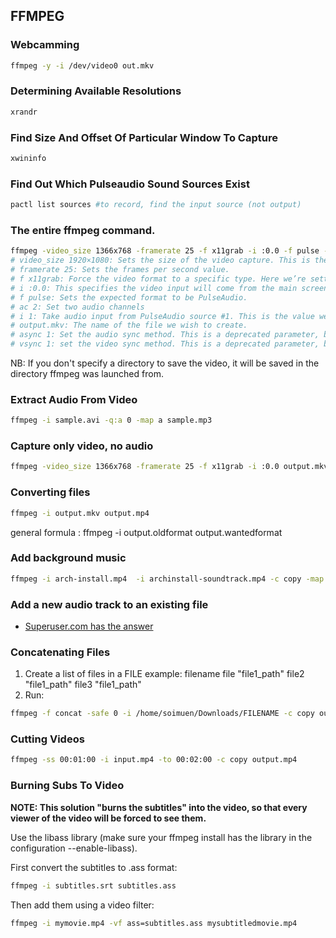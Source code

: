 ## FFMPEG

### Webcamming

```bash
ffmpeg -y -i /dev/video0 out.mkv
```

### Determining Available Resolutions

```bash
xrandr
```

### Find Size And Offset Of Particular Window To Capture

```bash
xwininfo
```

### Find Out Which Pulseaudio Sound Sources Exist 

```bash
pactl list sources #to record, find the input source (not output)
```

### The entire ffmpeg command.

```bash
ffmpeg -video_size 1366x768 -framerate 25 -f x11grab -i :0.0 -f pulse -ac 2 -i 1 output.mkv -async 1 -vsync 1
# video_size 1920×1080: Sets the size of the video capture. This is the value we used xrandr to find.
# framerate 25: Sets the frames per second value.
# f x11grab: Force the video format to a specific type. Here we’re setting the input format to the output of your X server.
# i :0.0: This specifies the video input will come from the main screen.
# f pulse: Sets the expected format to be PulseAudio.
# ac 2: Set two audio channels
# i 1: Take audio input from PulseAudio source #1. This is the value we used pactl to discover.
# output.mkv: The name of the file we wish to create.
# async 1: Set the audio sync method. This is a deprecated parameter, but we’re using it here to avoid error messages that can be ignored.
# vsync 1: set the video sync method. This is a deprecated parameter, but we’re using it here to avoid error messages that can be ignored.
```

NB: If you don't specify a directory to save the video, it will be saved in the
directory ffmpeg was launched from.

### Extract Audio From Video

```bash
ffmpeg -i sample.avi -q:a 0 -map a sample.mp3
```

### Capture only video, no audio

```bash
ffmpeg -video_size 1366x768 -framerate 25 -f x11grab -i :0.0 output.mkv -vsync 1
```

### Converting files

```bash
ffmpeg -i output.mkv output.mp4
```
general formula : ffmpeg -i output.oldformat output.wantedformat

### Add background music

```bash
ffmpeg -i arch-install.mp4  -i archinstall-soundtrack.mp4 -c copy -map 0:v:0 -map 1:a:0 output2.mp4
```

### Add a new audio track to an existing file

+ [Superuser.com has the answer](https://superuser.com/questions/1140452/ffmpeg-add-a-new-audio-track-to-existing-file)

### Concatenating Files

1. Create a list of files in a FILE
example: filename
	file "file1_path"
	file2 "file1_path"
	file3 "file1_path"
2. Run: 
```bash
ffmpeg -f concat -safe 0 -i /home/soimuen/Downloads/FILENAME -c copy output.webm
```

### Cutting Videos
```bash
ffmpeg -ss 00:01:00 -i input.mp4 -to 00:02:00 -c copy output.mp4
```

### Burning Subs To Video

**NOTE: This solution "burns the subtitles" into the video, so that every viewer of the video will be forced to see them.**

Use the libass library (make sure your ffmpeg install has the library in the configuration --enable-libass).

First convert the subtitles to .ass format:

```bash
ffmpeg -i subtitles.srt subtitles.ass
```

Then add them using a video filter:

```bash
ffmpeg -i mymovie.mp4 -vf ass=subtitles.ass mysubtitledmovie.mp4
```
